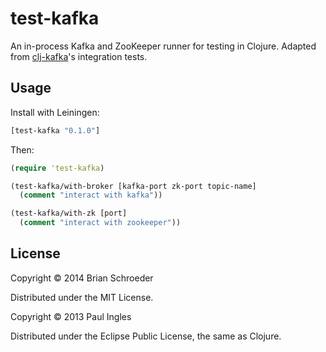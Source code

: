 # test-kafka

An in-process Kafka and ZooKeeper runner for testing in Clojure. Adapted from [clj-kafka](https://github.com/pingles/clj-kafka)'s integration tests.

## Usage

Install with Leiningen:

```clojure
[test-kafka "0.1.0"]
```

Then:

```clojure
(require 'test-kafka)

(test-kafka/with-broker [kafka-port zk-port topic-name]
  (comment "interact with kafka"))

(test-kafka/with-zk [port]
  (comment "interact with zookeeper"))
```

## License

Copyright © 2014 Brian Schroeder

Distributed under the MIT License.

Copyright © 2013 Paul Ingles

Distributed under the Eclipse Public License, the same as Clojure.
